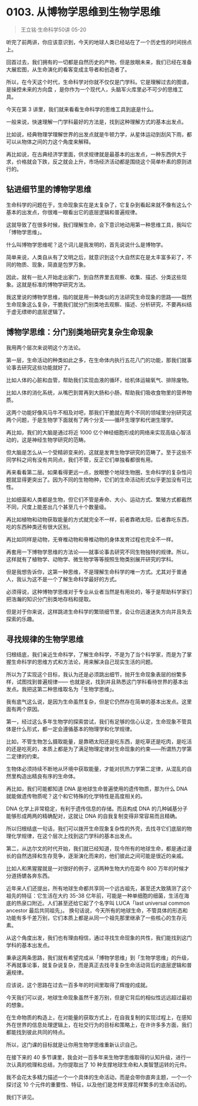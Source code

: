 # 0103. 从博物学思维到生物学思维
> 王立铭·生命科学50讲
05-20

听完了前两讲，你应该意识到，今天的地球人类已经站在了一个历史性的时间拐点上。

回首过去，我们拥有的一切都是自然历史的产物，但是放眼未来，我们已经在准备大展宏图，从生命演化的看客变成主导者和创造者了。

所以，在今天这个时代，生命科学对你就不仅仅是门学科。它是理解过去的图谱，是操控未来的方向盘 ，是你作为一个现代人，头脑军火库里必不可少的思维工具。

今天在第 3 讲里，我们就来看看生命科学的思维工具到底是什么。

一般来说，快速理解一门学科最好的方法是，找到这种理解方式的基本出发点。

比如说，经典物理学理解世界的出发点就是牛顿力学，从星体运动到刮风下雨，都可以从物体之间的力这个角度来解释。

再比如说，在古典经济学里面，供求规律就是最基本的出发点，一种东西供大于求，价格就会下跌，反之就会上升，市场经济活动都是围绕这个简单朴素的原则进行的。

## 钻进细节里的博物学思维
生命科学的问题在于，生命现象实在是太复杂了，它复杂到看起来就不像有这么个基本的出发点，你很难一眼看出它的底层逻辑和普遍规律。

这就导致了在很多时候，我们理解生命，会下意识地动用第一种思维工具，我叫它「博物学思维」。

什么叫博物学思维呢？这个词儿是我发明的，首先说说什么是博物学。

简单来说，人类自从有了文明之后，就意识到这个大自然实在是太丰富多彩了，不同的物质、现象，简直是包罗万象。

因此，就有一批人开始走出家门，到自然界里去观察、收集、描述、分类这些现象。这就是标准的博物学研究方法。

我这里说的博物学思维，指的就是用一种类似的方法研究生命现象的思路——既然生命现象这么复杂，干脆我们就分门别类地去观察、描述、分析研究，不要再纠结于虚无缥缈的底层逻辑了。

## 博物学思维：分门别类地研究复杂生命现象
我用两个层次来说明这个方法论。

第一层，生命活动的种类如此之多，在生命体内执行五花八门的功能，那我们就事论事去研究这些功能就好了。

比如人体的心脏和血管，帮助我们实现血液的循环，给机体运输氧气、排除废物。

比如人体的消化系统，从嘴巴到胃再到大肠和小肠，帮助我们吸收食物里的营养物质。

这两个功能好像风马牛不相及对吧，那我们干脆就在两个不同的领域里分别研究这两个问题，于是生物学下面就有了两个分支——循环生理学和代谢生理学。

再比如，我们的大脑是通过将近 1000 亿个神经细胞形成的网络来实现高级心智活动的，这是神经生物学研究的范畴。

但大脑是怎么从一个受精卵变来的，这就是发育生物学研究的范畴了。至于这些不同学科之间有没有共同点，我们不管，反正它们单独看都很有用。

再来看看第二层。如果看得更远一点，放眼整个地球生物圈，生命科学的复杂性问题就显得更突出了。因为不同的生物物种，它们的生命活动形式似乎更加没有可比性。

比如细菌和人类都是生物，但它们不管是寿命、大小、运动方式、繁殖方式都截然不同，尺度上能差出几个甚至几十个数量级。

再比如植物和动物获取能量的方式就完全不一样，前者靠晒太阳，后者靠吃东西，吃的东西种类还有很大区别。

再比如同样是动物，无脊椎动物和脊椎动物的身体发育过程也完全不一样。

再套用一下博物学思维的方法论——就事论事去研究不同生物独特的规律。所以，这样就有了植物学、动物学、微生物学等等按照生物类别展开研究的学科。

但是我想告诉你，这第一种思维，不是理解生命科学的唯一方式。尤其对于普通人，我认为这不是一个了解生命科学最好的方式。

必须得说，这种博物学思维对于专业从业者当然是有用处的，等于是帮助科学家们把浩瀚的知识分门别类地存档和提取。

但是对于你来说，这样跳进生命科学的繁琐细节里，会让你迅速迷失方向并且失去探索的乐趣。

## 寻找规律的生物学思维
归根结底，我们亲近生命科学，了解生命科学，不是为了当个科学家，而是为了掌握生命科学的思维方式和方法论，用来解决自己现实生活的问题。

所以为了实现这个目标，我认为还是必须跳出细节，抛开生命现象表层的纷繁多样，试图找到普遍规律—— 也就是说，找到并且熟悉这门学科看待世界的基本出发点。我把这第二种思维取名为「生物学思维」。

我有底气这么说，是因为生命虽然复杂，但是它仍然存在简单的基本出发点。这里面有两个原因。

第一，经过这么多年生物学的探索尝试，我们有足够的信心认定，生命现象不管具体是什么形式，都一定会遵循基本的物理学和化学规律。

比如，不管生物怎么摄取能量，是靠晒太阳还是吃东西，是吃草还是吃肉，是吃活的还是吃死的，本质上都是为了满足物理定律对生命现象的约束——所谓热力学第二定律的约束。

生物体必须持续不断地从环境中获取能量，才能对抗热力学第二定律，从混乱的自然里构造出精良有序的生命体。

再比如，我们可能都知道 DNA 是地球生命普遍使用的遗传物质，那为什么 DNA 就能做遗传物质呢？这个和它特殊的化学特性是高度相关的。

DNA 化学上非常稳定，有利于遗传信息的存储。而且构成 DNA 的几种碱基分子能够形成两两的精确配对，这就让 DNA 的自我复制变得非常容易而且精确。

所以归根结底一句话，我们可以拨开生命现象复杂性的外壳，去找寻它们底层的物理化学规律，在这个层次上找到这门学科的基本出发点。

第二，从达尔文的时代开始，我们就已经知道，现今所有的地球生命，都是通过漫长的自然选择和生存竞争，逐渐演化而来的，他们彼此之间可能是很近的亲戚。

比如人和黑猩猩就是一对很好的例子，这两种生物大约在距今 800 万年的时候才分道扬镳各奔东西。

近年来人们还提出，所有地球生命都共享同一个远古祖先，甚至还大致猜测了这个祖先的特征：它生活在大约 35-38 亿年前，可能是一种单细胞的细菌，生活在海底的热泉口附近。人们甚至还给它起了个名字叫 LUCA「last universal common ancestor 最后共同祖先」。
换句话说，今天所有的地球生命，不管具体的形态和功能有多千差万别，它们本质上都是从同一个祖先那里继承了一些核心的生存元素。

从这个角度出发，我们也有理由相信，通过寻找生命现象的共性，我们能找到这门学科的基本出发点。

秉承这两条思路，我们就有希望完成从「博物学思维」到「生物学思维」的升级，不再就事论事，就复杂说复杂，而是真正去找寻复杂生命活动背后的底层逻辑和普遍规律。

应该说，这个思路在过去一百多年的时间里取得了辉煌的成就。

今天我们可以说，地球生命现象虽然千差万别，但是它背后的相似性远远超过最初的想象。

在生命物质的构造上，在对能量的获取方式上，在自我复制的实现过程上，在感知外在世界的信息处理逻辑上，在社交行为的目标和策略上，在许许多多方面，我们都能找到彼此共同的特点。

所以，这门课的目标就是让你用生物学思维重新认识自己。

在接下来的 40 多节课里，我会对一百多年来生物学思维取得的认知升级，进行一次认真的梳理和总结，为你提取出了 10 种支撑地球生命和人类智慧运转的元件。

我不会花太多精力描述一个一个具体的生命活动，而是会带你直奔主题，一个一个探讨这 10 个元件的重要性、特征，以及他们是怎样支撑花样繁多的生命活动的。

我们下讲见。


